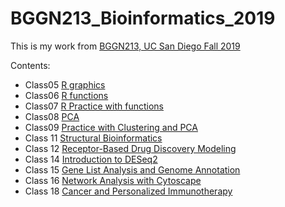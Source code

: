 # BGGN213_Bioinformatics_2019
This is my work from [BGGN213, UC San Diego Fall 2019](https://bioboot.github.io/bggn213_F19/)

Contents:
- Class05 [R graphics](https://github.com/earmbrus/BGGN213_Bioinformatics_2019/blob/master/Lecture5_Hands-On_Worksheet/Data-Exploration-and-Visualization-in-R.md)
- Class06 [R functions](https://github.com/earmbrus/BGGN213_Bioinformatics_2019/blob/master/Lecture6_Hands-On_Worksheet/Why%2C-when-and-how-of-writing-your-own-functions.md)
- Class07 [R Practice with functions](https://github.com/earmbrus/BGGN213_Bioinformatics_2019/blob/master/Class%207/Practice-with-R-Functions.md)
- Class08 [PCA](https://github.com/earmbrus/BGGN213_Bioinformatics_2019/blob/master/Lecture8_Hands-On_Worksheet/Hands-on-with-Principle-Component-Analysis--PCA-.md)
- Class09 [Practice with Clustering and PCA](https://github.com/earmbrus/BGGN213_Bioinformatics_2019/blob/master/Class%209/Wisconsin-Cancer-Data-Analysis.md)
- Class 11 [Structural Bioinformatics](https://github.com/earmbrus/BGGN213_Bioinformatics_2019/blob/master/Class11/Class_11.md)
- Class 12 [Receptor-Based Drug Discovery Modeling](https://github.com/earmbrus/BGGN213_Bioinformatics_2019/blob/master/Class12_in_class_work/Class-Twelve-In-Class-Work.md)
- Class 14 [Introduction to DESeq2](https://github.com/earmbrus/BGGN213_Bioinformatics_2019/blob/master/Class%2013/Introduction_to_DESeq2.md)
- Class 15 [Gene List Analysis and Genome Annotation](https://github.com/earmbrus/BGGN213_Bioinformatics_2019/blob/master/Class%2014/20191115_inclass_work.md)
- Class 16 [Network Analysis with Cytoscape](https://github.com/earmbrus/BGGN213_Bioinformatics_2019/blob/master/Class%2017/Metagenomics-co-occurance-networks.md)
- Class 18 [Cancer and Personalized Immunotherapy](https://github.com/earmbrus/BGGN213_Bioinformatics_2019/blob/master/Cancer_Lecture/Cancer-Lecture.md)
